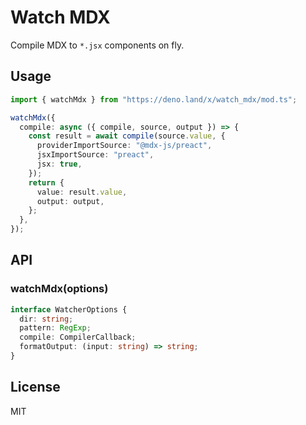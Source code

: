 # Watch MDX

Compile MDX to `*.jsx` components on fly.

## Usage

```typescript
import { watchMdx } from "https://deno.land/x/watch_mdx/mod.ts";

watchMdx({
  compile: async ({ compile, source, output }) => {
    const result = await compile(source.value, {
      providerImportSource: "@mdx-js/preact",
      jsxImportSource: "preact",
      jsx: true,
    });
    return {
      value: result.value,
      output: output,
    };
  },
});
```

## API

### watchMdx(options)

```typescript
interface WatcherOptions {
  dir: string;
  pattern: RegExp;
  compile: CompilerCallback;
  formatOutput: (input: string) => string;
}
```

## License

MIT
